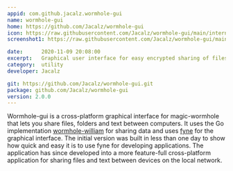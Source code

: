 ```yaml
---
appid: com.github.jacalz.wormhole-gui
name: wormhole-gui
home: https://github.com/Jacalz/wormhole-gui
icon: https://raw.githubusercontent.com/Jacalz/wormhole-gui/main/internal/assets/icon/icon-512.png
screenshot1: https://raw.githubusercontent.com/Jacalz/wormhole-gui/main/internal/assets/screenshot.png

date:      2020-11-09 20:08:00
excerpt:   Graphical user interface for easy encrypted sharing of files, folders, and text between devices on a local network. 
category:  utility
developer: Jacalz

git: https://github.com/Jacalz/wormhole-gui.git
package: github.com/Jacalz/wormhole-gui
version: 2.0.0
---
```


Wormhole-gui is a cross-platform graphical interface for magic-wormhole that lets you share files, folders and text between computers. It uses the Go implementation [wormhole-william](https://github.com/psanford/wormhole-william) for sharing data and uses [fyne](https://github.com/fyne-io/fyne) for the graphical interface. The initial version was built in less than one day to show how quick and easy it is to use fyne for developing applications. The application has since developed into a more feature-full cross-platform application for sharing files and text between devices on the local network.
